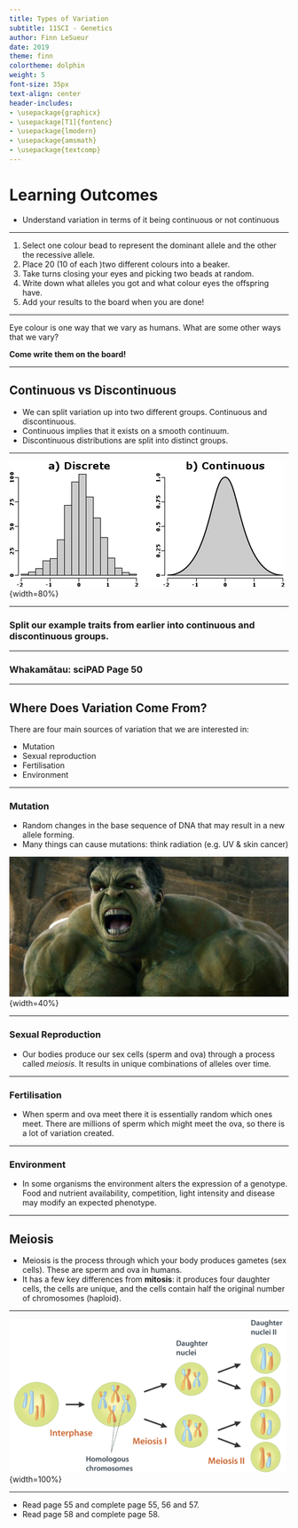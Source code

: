 ```yaml
---
title: Types of Variation
subtitle: 11SCI - Genetics
author: Finn LeSueur
date: 2019
theme: finn
colortheme: dolphin
weight: 5
font-size: 35px
text-align: center
header-includes:
- \usepackage{graphicx}
- \usepackage[T1]{fontenc}
- \usepackage{lmodern}
- \usepackage{amsmath}
- \usepackage{textcomp}
---
```


# Learning Outcomes

- Understand variation in terms of it being continuous or not continuous

---

1. Select one colour bead to represent the dominant allele and the other the recessive allele.
2. Place 20 (10 of each )two different colours into a beaker.
3. Take turns closing your eyes and picking two beads at random.
4. Write down what alleles you got and what colour eyes the offspring have.
5. Add your results to the board when you are done!

---

Eye colour is one way that we vary as humans. What are some other ways that we vary?

__Come write them on the board!__

---

## Continuous vs Discontinuous

- We can split variation up into two different groups. Continuous and discontinuous.
- Continuous implies that it exists on a smooth continuum.
- Discontinuous distributions are split into distinct groups.

---

![](../assets/4-distributions.png){width=80%}

---

### Split our example traits from earlier into continuous and discontinuous groups.

---

### Whakamātau: sciPAD Page 50

---

## Where Does Variation Come From?

There are four main sources of variation that we are interested in:

- Mutation
- Sexual reproduction
- Fertilisation
- Environment

---

### Mutation

- Random changes in the base sequence of DNA that may result in a new allele forming.
- Many things can cause mutations: think radiation (e.g. UV & skin cancer)

![](../assets/4-hulk.jpg){width=40%}

---

### Sexual Reproduction

- Our bodies produce our sex cells (sperm and ova) through a process called _meiosis_. It results in unique combinations of alleles over time.

---

### Fertilisation

- When sperm and ova meet there it is essentially random which ones meet. There are millions of sperm which might meet the ova, so there is a lot of variation created.

---

### Environment

- In some organisms the environment alters the expression of a genotype. Food and nutrient availability, competition, light intensity and disease may modify an expected phenotype.

---

## Meiosis

- Meiosis is the process through which your body produces gametes (sex cells). These are sperm and ova in humans.
- It has a few key differences from __mitosis__: it produces four daughter cells, the cells are unique, and the cells contain half the original number of chromosomes (haploid).

---

![](../assets/4-meiosis.png){width=100%}

---

- Read page 55 and complete page 55, 56 and 57.
- Read page 58 and complete page 58.

